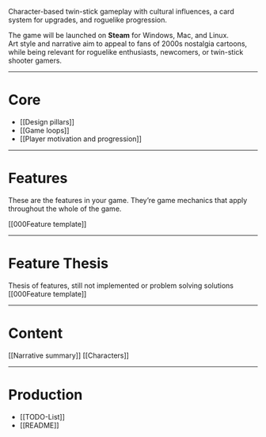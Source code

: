 Character-based twin-stick gameplay with cultural influences, a card system for upgrades, and roguelike progression.

The game will be launched on **Steam** for Windows, Mac, and Linux.  
Art style and narrative aim to appeal to fans of 2000s nostalgia cartoons, while being relevant for roguelike enthusiasts, newcomers, or twin-stick shooter gamers.

---
# Core

- [[Design pillars]]
- [[Game loops]]
- [[Player motivation and progression]]

---
# Features

These are the features in your game. They’re game mechanics that apply throughout the whole of the game.

[[000Feature template]]

---
# Feature Thesis

Thesis of features, still not implemented or problem solving solutions
[[000Feature template]]

---
# Content

[[Narrative summary]]
[[Characters]]


---
# Production

- [[TODO-List]]
- [[README]]




